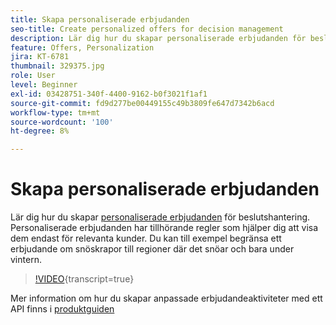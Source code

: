 ```yaml
---
title: Skapa personaliserade erbjudanden
seo-title: Create personalized offers for decision management
description: Lär dig hur du skapar personaliserade erbjudanden för beslutshantering. Personaliserade erbjudanden har tillhörande regler som hjälper dig att visa dem endast för relevanta kunder.
feature: Offers, Personalization
jira: KT-6781
thumbnail: 329375.jpg
role: User
level: Beginner
exl-id: 03428751-340f-4400-9162-b0f3021f1af1
source-git-commit: fd9d277be00449155c49b3809fe647d7342b6acd
workflow-type: tm+mt
source-wordcount: '100'
ht-degree: 8%

---
```


# Skapa personaliserade erbjudanden

Lär dig hur du skapar [personaliserade erbjudanden](https://experienceleague.adobe.com/docs/journey-optimizer/using/offer-decisioniong/managing-offers-in-the-offer-library/creating-personalized-offers.html?lang=sv-SE) för beslutshantering. Personaliserade erbjudanden har tillhörande regler som hjälper dig att visa dem endast för relevanta kunder. Du kan till exempel begränsa ett erbjudande om snöskrapor till regioner där det snöar och bara under vintern.

>[!VIDEO](https://video.tv.adobe.com/v/329375?quality=12&learn=on){transcript=true}

Mer information om hur du skapar anpassade erbjudandeaktiviteter med ett API finns i [produktguiden](https://experienceleague.adobe.com/docs/journey-optimizer/using/offer-decisioniong/api-reference/offers-api/personalized-offers/create.html?lang=sv-SE)
